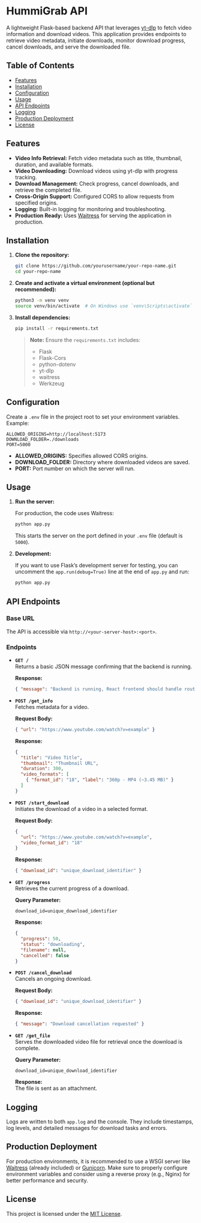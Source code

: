 # HummiGrab API

A lightweight Flask-based backend API that leverages [yt-dlp](https://github.com/yt-dlp/yt-dlp) to fetch video information and download videos. This application provides endpoints to retrieve video metadata, initiate downloads, monitor download progress, cancel downloads, and serve the downloaded file.

## Table of Contents

- [Features](#features)
- [Installation](#installation)
- [Configuration](#configuration)
- [Usage](#usage)
- [API Endpoints](#api-endpoints)
- [Logging](#logging)
- [Production Deployment](#production-deployment)
- [License](#license)

## Features

- **Video Info Retrieval:** Fetch video metadata such as title, thumbnail, duration, and available formats.
- **Video Downloading:** Download videos using yt-dlp with progress tracking.
- **Download Management:** Check progress, cancel downloads, and retrieve the completed file.
- **Cross-Origin Support:** Configured CORS to allow requests from specified origins.
- **Logging:** Built-in logging for monitoring and troubleshooting.
- **Production Ready:** Uses [Waitress](https://docs.pylonsproject.org/projects/waitress/en/stable/) for serving the application in production.

## Installation

1. **Clone the repository:**

   ```bash
   git clone https://github.com/yourusername/your-repo-name.git
   cd your-repo-name
   ```

2. **Create and activate a virtual environment (optional but recommended):**

   ```bash
   python3 -m venv venv
   source venv/bin/activate  # On Windows use `venv\Scripts\activate`
   ```

3. **Install dependencies:**

   ```bash
   pip install -r requirements.txt
   ```

   > **Note:** Ensure the `requirements.txt` includes:
   > - Flask
   > - Flask-Cors
   > - python-dotenv
   > - yt-dlp
   > - waitress
   > - Werkzeug

## Configuration

Create a `.env` file in the project root to set your environment variables. Example:

```dotenv
ALLOWED_ORIGINS=http://localhost:5173
DOWNLOAD_FOLDER=./downloads
PORT=5000
```

- **ALLOWED_ORIGINS:** Specifies allowed CORS origins.
- **DOWNLOAD_FOLDER:** Directory where downloaded videos are saved.
- **PORT:** Port number on which the server will run.

## Usage

1. **Run the server:**

   For production, the code uses Waitress:

   ```bash
   python app.py
   ```

   This starts the server on the port defined in your `.env` file (default is `5000`).

2. **Development:**

   If you want to use Flask’s development server for testing, you can uncomment the `app.run(debug=True)` line at the end of `app.py` and run:

   ```bash
   python app.py
   ```

## API Endpoints

### Base URL
The API is accessible via `http://<your-server-host>:<port>`.

### Endpoints

- **`GET /`**  
  Returns a basic JSON message confirming that the backend is running.

  **Response:**
  ```json
  { "message": "Backend is running, React frontend should handle routing." }
  ```

- **`POST /get_info`**  
  Fetches metadata for a video.

  **Request Body:**
  ```json
  { "url": "https://www.youtube.com/watch?v=example" }
  ```

  **Response:**
  ```json
  {
    "title": "Video Title",
    "thumbnail": "Thumbnail URL",
    "duration": 300,
    "video_formats": [
      { "format_id": "18", "label": "360p - MP4 (~3.45 MB)" }
    ]
  }
  ```

- **`POST /start_download`**  
  Initiates the download of a video in a selected format.

  **Request Body:**
  ```json
  {
    "url": "https://www.youtube.com/watch?v=example",
    "video_format_id": "18"
  }
  ```

  **Response:**
  ```json
  { "download_id": "unique_download_identifier" }
  ```

- **`GET /progress`**  
  Retrieves the current progress of a download.

  **Query Parameter:**
  ```
  download_id=unique_download_identifier
  ```

  **Response:**
  ```json
  {
    "progress": 50,
    "status": "downloading",
    "filename": null,
    "cancelled": false
  }
  ```

- **`POST /cancel_download`**  
  Cancels an ongoing download.

  **Request Body:**
  ```json
  { "download_id": "unique_download_identifier" }
  ```

  **Response:**
  ```json
  { "message": "Download cancellation requested" }
  ```

- **`GET /get_file`**  
  Serves the downloaded video file for retrieval once the download is complete.

  **Query Parameter:**
  ```
  download_id=unique_download_identifier
  ```

  **Response:**  
  The file is sent as an attachment.

## Logging

Logs are written to both `app.log` and the console. They include timestamps, log levels, and detailed messages for download tasks and errors.

## Production Deployment

For production environments, it is recommended to use a WSGI server like [Waitress](https://docs.pylonsproject.org/projects/waitress/en/stable/) (already included) or [Gunicorn](https://gunicorn.org/). Make sure to properly configure environment variables and consider using a reverse proxy (e.g., Nginx) for better performance and security.

## License

This project is licensed under the [MIT License](LICENSE).
